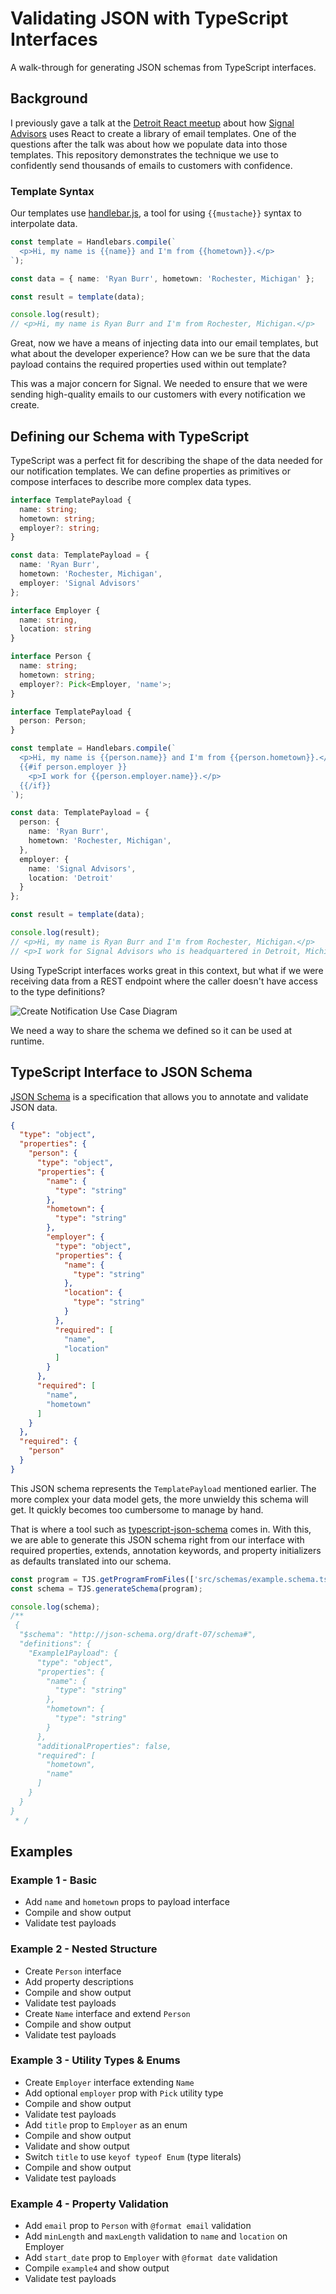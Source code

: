 # Validating JSON with TypeScript Interfaces

A walk-through for generating JSON schemas from TypeScript interfaces.

## Background

I previously gave a talk at the [Detroit React meetup](https://www.meetup.com/use-detroit-react-devs/events/287721469/) about how [Signal Advisors](https://www.signaladvisors.com/careers-engineering-product) uses React to create a library of email templates. One of the questions after the talk was about how we populate data into those templates. This repository demonstrates the technique we use to confidently send thousands of emails to customers with confidence.

### Template Syntax

Our templates use [handlebar.js](https://github.com/handlebars-lang/handlebars.js/), a tool for using `{{mustache}}` syntax to interpolate data.

```ts
const template = Handlebars.compile(`
  <p>Hi, my name is {{name}} and I'm from {{hometown}}.</p>
`);

const data = { name: 'Ryan Burr', hometown: 'Rochester, Michigan' };

const result = template(data);

console.log(result);
// <p>Hi, my name is Ryan Burr and I'm from Rochester, Michigan.</p>
```

Great, now we have a means of injecting data into our email templates, but what about the developer experience? How can we be sure that the data payload contains the required properties used within out template?

This was a major concern for Signal. We needed to ensure that we were sending high-quality emails to our customers with every notification we create.

## Defining our Schema with TypeScript

TypeScript was a perfect fit for describing the shape of the data needed for our notification templates. We can define properties as primitives or compose interfaces to describe more complex data types.

```ts
interface TemplatePayload {
  name: string;
  hometown: string;
  employer?: string;
}

const data: TemplatePayload = { 
  name: 'Ryan Burr', 
  hometown: 'Rochester, Michigan',
  employer: 'Signal Advisors'
};
```

```ts
interface Employer {
  name: string,
  location: string
}

interface Person {
  name: string;
  hometown: string;
  employer?: Pick<Employer, 'name'>;
}

interface TemplatePayload {
  person: Person;
}

const template = Handlebars.compile(`
  <p>Hi, my name is {{person.name}} and I'm from {{person.hometown}}.</p>
  {{#if person.employer }}
    <p>I work for {{person.employer.name}}.</p>
  {{/if}}
`);

const data: TemplatePayload = { 
  person: {
    name: 'Ryan Burr', 
    hometown: 'Rochester, Michigan',
  },
  employer: {
    name: 'Signal Advisors',
    location: 'Detroit'
  }
};

const result = template(data);

console.log(result);
// <p>Hi, my name is Ryan Burr and I'm from Rochester, Michigan.</p>
// <p>I work for Signal Advisors who is headquartered in Detroit, Michigan.</p>
```

Using TypeScript interfaces works great in this context, but what if we were receiving data from a REST endpoint where the caller doesn't have access to the type definitions? 

![Create Notification Use Case Diagram](docs/images/create-notification.png)

We need a way to share the schema we defined so it can be used at runtime.

## TypeScript Interface to JSON Schema

[JSON Schema](https://json-schema.org/) is a specification that allows you to annotate and validate JSON data.

```json
{
  "type": "object",
  "properties": {
    "person": {
      "type": "object",
      "properties": {
        "name": {
          "type": "string"
        },
        "hometown": {
          "type": "string"
        },
        "employer": {
          "type": "object",
          "properties": {
            "name": {
              "type": "string"
            },
            "location": {
              "type": "string"
            }
          },
          "required": [
            "name",
            "location"
          ]
        }
      },
      "required": [
        "name",
        "hometown"
      ]
    }
  },
  "required": {
    "person"
  }
}
```

This JSON schema represents the `TemplatePayload` mentioned earlier. The more complex your data model gets, the more unwieldy this schema will get. It quickly becomes too cumbersome to manage by hand.

That is where a tool such as [typescript-json-schema](https://github.com/YousefED/typescript-json-schema) comes in. With this, we are able to generate this JSON schema right from our interface with required properties, extends, annotation keywords, and property initializers as defaults translated into our schema.

```ts
const program = TJS.getProgramFromFiles(['src/schemas/example.schema.ts']);
const schema = TJS.generateSchema(program);

console.log(schema);
/**
 {
  "$schema": "http://json-schema.org/draft-07/schema#",
  "definitions": {
    "Example1Payload": {
      "type": "object",
      "properties": {
        "name": {
          "type": "string"
        },
        "hometown": {
          "type": "string"
        }
      },
      "additionalProperties": false,
      "required": [
        "hometown",
        "name"
      ]
    }
  }
}
 * /
```

## Examples

### Example 1 - Basic

- Add `name` and `hometown` props to payload interface
- Compile and show output
- Validate test payloads

### Example 2 - Nested Structure

- Create `Person` interface
- Add property descriptions
- Compile and show output
- Validate test payloads
- Create `Name` interface and extend `Person`
- Compile and show output
- Validate test payloads

### Example 3 - Utility Types & Enums

- Create `Employer` interface extending `Name`
- Add optional `employer` prop with `Pick` utility type
- Compile and show output
- Validate test payloads
- Add `title` prop to `Employer` as an enum
- Compile and show output
- Validate and show output
- Switch `title` to use `keyof typeof Enum` (type literals)
- Compile and show output
- Validate test payloads

### Example 4 - Property Validation

- Add `email` prop to `Person` with `@format email` validation
- Add `minLength` and `maxLength` validation to `name` and `location` on Employer
- Add `start_date` prop to `Employer` with `@format date` validation
- Compile `example4` and show output
- Validate test payloads
